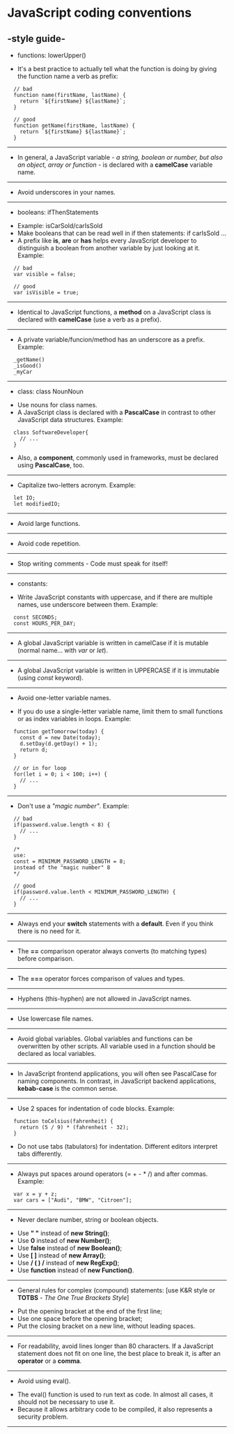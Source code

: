 # JavaScript coding conventions
## -style guide-

* functions: lowerUpper()
- It's a best practice to actually tell what the function is doing by giving the function name a verb as prefix:
```
  // bad
  function name(firstName, lastName) {
    return `${firstName} ${lastName}`;
  }

  // good
  function getName(firstName, lastName) {
    return `${firstName} ${lastName}`;
  }
```
***

* In general, a JavaScript variable - _a string, boolean or number, but also an object, array or function_ - is declared with a **camelCase** variable name.
***

* Avoid underscores in your names.
***

* booleans: ifThenStatements
- Example: isCarSold/carIsSold
- Make booleans that can be read well in if then statements: if carIsSold ...
- A prefix like **is**, **are** or **has** helps every JavaScript developer to distinguish a boolean from another variable by just looking at it. Example:
```
  // bad
  var visible = false;

  // good
  var isVisible = true;
```
***

* Identical to JavaScript functions, a **method** on a JavaScript class is declared with **camelCase** (use a verb as a prefix).
***

* A private variable/funcion/method has an underscore as a prefix. Example:
```
  _getName()
  _isGood()
  _myCar
```
***

* class: class NounNoun
- Use nouns for class names.
- A JavaScript class is declared with a **PascalCase** in contrast to other JavaScript data structures. Example:
```
  class SoftwareDeveloper{
    // ...
  }
```
- Also, a **component**, commonly used in frameworks, must be declared using **PascalCase**, too.
***
* Capitalize two-letters acronym. Example:
```
  let IO;
  let modifiedIO;
```
***

* Avoid large functions.
***

* Avoid code repetition.
***

* Stop writing comments - Code must speak for itself!
***

* constants:
- Write JavaScript constants with uppercase, and if there are multiple names, use underscore between them. Example:
```
  const SECONDS;
  const HOURS_PER_DAY;
```
***

* A global JavaScript variable is written in camelCase if it is mutable (normal name... with _var_ or _let_).
***

* A global JavaScript variable is written in UPPERCASE if it is immutable (using _const_ keyword).
***

* Avoid one-letter variable names.
- If you do use a single-letter variable name, limit them to small functions or as index variables in loops. Example:
```
  function getTomorrow(today) {
    const d = new Date(today);
    d.setDay(d.getDay() + 1);
    return d;
  }

  // or in for loop
  for(let i = 0; i < 100; i++) {
    // ...
  }
```
***

* Don't use a _"magic number"_. Example:
```
  // bad
  if(password.value.length < 8) {
    // ...
  }

  /*
  use:
  const = MINIMUM_PASSWORD_LENGTH = 8;
  instead of the "magic number" 8
  */

  // good
  if(password.value.lenth < MINIMUM_PASSWORD_LENGTH) {
    // ...
  }
```
***

* Always end your **switch** statements with a **default**. Even if you think there is no need for it.
***

* The **==** comparison operator always converts (to matching types) before comparison.
***

* The **===** operator forces comparison of values and types.
***

* Hyphens (this-hyphen) are not allowed in JavaScript names.
***

* Use lowercase file names.
***

* Avoid global variables. Global variables and functions can be overwritten by other scripts. All variable used in a function should be declared as local variables.
***

* In JavaScript frontend applications, you will often see PascalCase for naming components. In contrast, in JavaScript backend applications, **kebab-case** is the common sense.
***

* Use 2 spaces for indentation of code blocks. Example:
```
  function toCelsius(fahrenheit) {
    return (5 / 9) * (fahrenheit - 32);  
  }
```
- Do not use tabs (tabulators) for indentation. Different editors interpret tabs differently.
***

* Always put spaces around operators (= + - * /) and after commas. Example:
```
  var x = y + z;
  var cars = ["Audi", "BMW", "Citroen"];
```
***

* Never declare number, string or boolean objects.
- Use **" "** instead of **new String()**;
- Use **0** instead of **new Number()**;
- Use **false** instead of **new Boolean()**;
- Use **[ ]** instead of **new Array()**;
- Use **/ ( ) /** instead of **new RegExp()**;
- Use **function** instead of **new Function()**.
***

* General rules for complex (compound) statements:
[use K&R style or **TOTBS** - _The One True Brackets Style_]
- Put the opening bracket at the end of the first line;
- Use one space before the opening bracket;
- Put the closing bracket on a new line, without leading spaces.
***

* For readability, avoid lines longer than 80 characters. If a JavaScript statement does not fit on one line, the best place to break it, is after an **operator** or a **comma**.
***

* Avoid using eval().
- The eval() function is used to run text as code. In almost all cases, it should not be necessary to use it.
- Because it allows arbitrary code to be compiled, it also represents a security problem.
***
